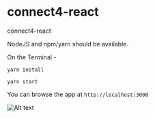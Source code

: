 # connect4-react
connect4-react

NodeJS and npm/yarn should be available.

On the Terminal -

`yarn install`

`yarn start`


You can browse the app at `http://localhost:3000`

![Alt text](/app.png?raw=true "connect4-hotseat-webrtc")
